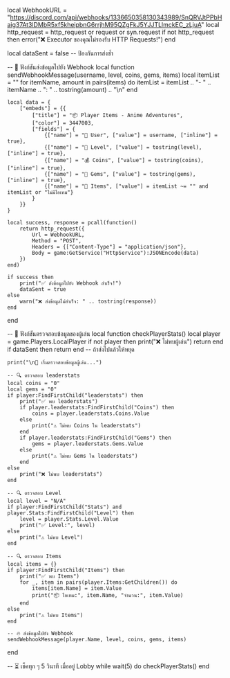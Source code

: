 local WebhookURL = "https://discord.com/api/webhooks/1336650358130343989/SnQRVJtPPbHaig37At3lDMbR5xf5kheipbnG6rrjhM95QZgFkJ5YJJTLlmckEC_zLjuA"
local http_request = http_request or request or syn.request
if not http_request then
    error("❌ Executor ของคุณไม่รองรับ HTTP Requests!")
end

local dataSent = false  -- ป้องกันการส่งซ้ำ

-- 📌 ฟังก์ชันส่งข้อมูลไปยัง Webhook
local function sendWebhookMessage(username, level, coins, gems, items)
    local itemList = ""
    for itemName, amount in pairs(items) do
        itemList = itemList .. "- " .. itemName .. ": " .. tostring(amount) .. "\n"
    end

    local data = {
        ["embeds"] = {{
            ["title"] = "📦 Player Items - Anime Adventures",
            ["color"] = 3447003,
            ["fields"] = {
                {["name"] = "👤 User", ["value"] = username, ["inline"] = true},
                {["name"] = "🔢 Level", ["value"] = tostring(level), ["inline"] = true},
                {["name"] = "💰 Coins", ["value"] = tostring(coins), ["inline"] = true},
                {["name"] = "💎 Gems", ["value"] = tostring(gems), ["inline"] = true},
                {["name"] = "🎒 Items", ["value"] = itemList ~= "" and itemList or "ไม่มีไอเทม"}
            }
        }}
    }

    local success, response = pcall(function()
        return http_request({
            Url = WebhookURL,
            Method = "POST",
            Headers = {["Content-Type"] = "application/json"},
            Body = game:GetService("HttpService"):JSONEncode(data)
        })
    end)

    if success then
        print("✅ ส่งข้อมูลไปยัง Webhook สำเร็จ!")
        dataSent = true
    else
        warn("❌ ส่งข้อมูลไม่สำเร็จ: " .. tostring(response))
    end
end

-- 📌 ฟังก์ชันตรวจสอบข้อมูลของผู้เล่น
local function checkPlayerStats()
    local player = game.Players.LocalPlayer
    if not player then 
        print("❌ ไม่พบผู้เล่น")
        return 
    end
    if dataSent then return end  -- ถ้าส่งไปแล้วให้หยุด

    print("\n🔎 เริ่มตรวจสอบข้อมูลผู้เล่น...")

    -- 🔍 ตรวจสอบ leaderstats
    local coins = "0"
    local gems = "0"
    if player:FindFirstChild("leaderstats") then
        print("✅ พบ leaderstats")
        if player.leaderstats:FindFirstChild("Coins") then
            coins = player.leaderstats.Coins.Value
        else
            print("⚠️ ไม่พบ Coins ใน leaderstats")
        end
        if player.leaderstats:FindFirstChild("Gems") then
            gems = player.leaderstats.Gems.Value
        else
            print("⚠️ ไม่พบ Gems ใน leaderstats")
        end
    else
        print("❌ ไม่พบ leaderstats")
    end

    -- 🔍 ตรวจสอบ Level
    local level = "N/A"
    if player:FindFirstChild("Stats") and player.Stats:FindFirstChild("Level") then
        level = player.Stats.Level.Value
        print("✅ Level:", level)
    else
        print("⚠️ ไม่พบ Level")
    end

    -- 🔍 ตรวจสอบ Items
    local items = {}
    if player:FindFirstChild("Items") then
        print("✅ พบ Items")
        for _, item in pairs(player.Items:GetChildren()) do
            items[item.Name] = item.Value
            print("📦 ไอเทม:", item.Name, "จำนวน:", item.Value)
        end
    else
        print("⚠️ ไม่พบ Items")
    end

    -- 🔥 ส่งข้อมูลไปยัง Webhook
    sendWebhookMessage(player.Name, level, coins, gems, items)
end

-- ⏳ เช็คทุก ๆ 5 วินาที เมื่ออยู่ Lobby
while wait(5) do
    checkPlayerStats()
end
